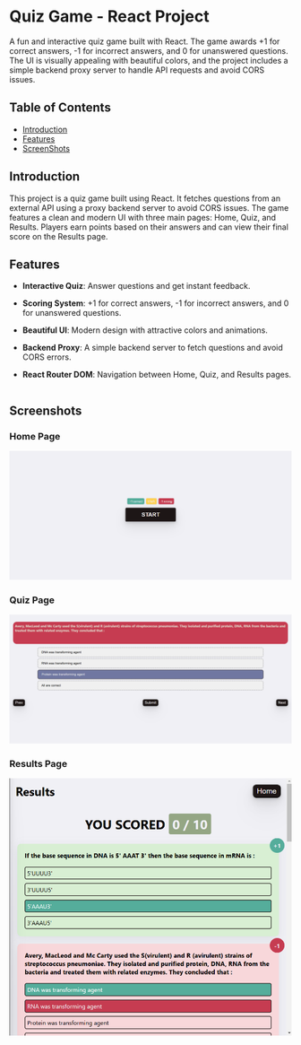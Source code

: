 # Quiz Game - React Project

A fun and interactive quiz game built with React. The game awards +1 for correct answers, -1 for incorrect answers, and 0 for unanswered questions. The UI is visually appealing with beautiful colors, and the project includes a simple backend proxy server to handle API requests and avoid CORS issues.

## Table of Contents

- [Introduction](#introduction)
- [Features](#features)
- [ScreenShots](#screenshots)

## Introduction

This project is a quiz game built using React. It fetches questions from an external API using a proxy backend server to avoid CORS issues. The game features a clean and modern UI with three main pages: Home, Quiz, and Results. Players earn points based on their answers and can view their final score on the Results page.

## Features

- **Interactive Quiz**: Answer questions and get instant feedback.
- **Scoring System**: +1 for correct answers, -1 for incorrect answers, and 0 for unanswered questions.
- **Beautiful UI**: Modern design with attractive colors and animations.
- **Backend Proxy**: A simple backend server to fetch questions and avoid CORS errors.
- **React Router DOM**: Navigation between Home, Quiz, and Results pages.

  ```

  ```

## Screenshots

### Home Page

![Home Page Screenshot](./src/assests/home.png)

### Quiz Page

![Quiz Page Screenshot](./src/assests/quiz.png)

### Results Page

![Results Page Screenshot](./src/assests/result.png)

```

```
